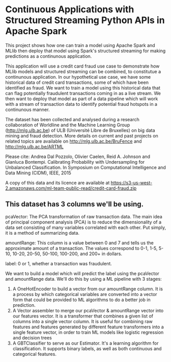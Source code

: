 # Continuous Applications with Structured Streaming Python APIs in Apache Spark

This project shows how one can train a model using Apache Spark and MLlib then deploy that model using Spark's structured streaming for making predictions as a continunous application.

This application will use a credit card fraud use case to demonstrate how MLlib models and structured streaming can be combined, to constitutue a continunous application. In our hypothetical use case, we have some historical data of credit card transactions, some of which have been identified as fraud. We want to train a model using this historical data that can flag potentially fraudulent transactions coming in as a live stream. We then want to deploy that model as part of a data pipeline which will work with a stream of transaction data to identify potential fraud hotspots in a continunous manner.

The dataset has been collected and analysed during a research collaboration of Worldline and the Machine Learning Group (http://mlg.ulb.ac.be) of ULB (Université Libre de Bruxelles) on big data mining and fraud detection. More details on current and past projects on related topics are available on http://mlg.ulb.ac.be/BruFence and http://mlg.ulb.ac.be/ARTML

Please cite: Andrea Dal Pozzolo, Olivier Caelen, Reid A. Johnson and Gianluca Bontempi. Calibrating Probability with Undersampling for Unbalanced Classification. In Symposium on Computational Intelligence and Data Mining (CIDM), IEEE, 2015

A copy of this data and its licence are available at https://s3-us-west-2.amazonaws.com/ml-team-public-read/credit-card-fraud.zip


## This dataset has 3 columns we'll be using.

pcaVector: The PCA transformation of raw transaction data. The main idea of principal component analysis (PCA) is to reduce the dimensionality of a data set consisting of many variables correlated with each other. Put simply, it is a method of summarizing data.

amountRange: This column is a value between 0 and 7 and tells us the approximate amount of a transaction. The values correspond to 0-1, 1-5, 5-10, 10-20, 20-50, 50-100, 100-200, and 200+ in dollars.

label: 0 or 1, whether a transaction was fraudulent.


We want to build a model which will predict the label using the pcaVector and amountRange data. We'll do this by using a ML pipeline with 3 stages:

1) A OneHotEncoder to build a vector from our amountRange column. It is a process by which categorical variables are converted into a vector form that could be provided to ML algorithms to do a better job in prediction.
2) A Vector assembler to merge our pcaVector & amountRange vector into our features vector. It is a transformer that combines a given list of columns into a single vector column. It is useful for combining raw features and features generated by different feature transformers into a single feature vector, in order to train ML models like logistic regression and decision trees
3) A GBTClassifier to serve as our Estimator. It's a learning algorithm for classification. It supports binary labels, as well as both continuous and categorical features.
